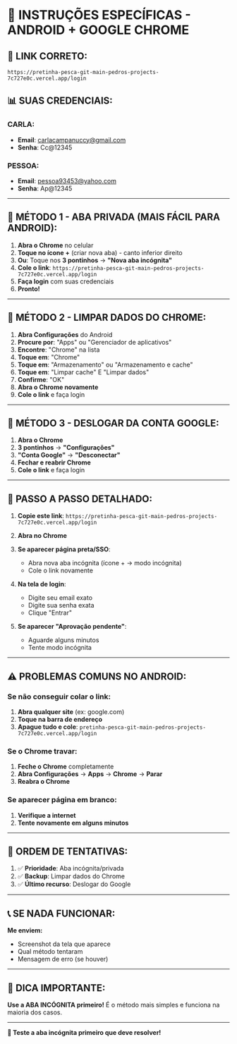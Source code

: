 # 📱 INSTRUÇÕES ESPECÍFICAS - ANDROID + GOOGLE CHROME

## 🔗 **LINK CORRETO:**
```
https://pretinha-pesca-git-main-pedros-projects-7c727e0c.vercel.app/login
```

## 📊 **SUAS CREDENCIAIS:**

### **CARLA:**
- **Email**: carlacampanuccy@gmail.com
- **Senha**: Cc@12345

### **PESSOA:**
- **Email**: pessoa93453@yahoo.com  
- **Senha**: Ap@12345

---

## 📱 **MÉTODO 1 - ABA PRIVADA (MAIS FÁCIL PARA ANDROID):**

1. **Abra o Chrome** no celular
2. **Toque no ícone +** (criar nova aba) - canto inferior direito
3. **Ou**: Toque nos **3 pontinhos** → **"Nova aba incógnita"**
4. **Cole o link**: `https://pretinha-pesca-git-main-pedros-projects-7c727e0c.vercel.app/login`
5. **Faça login** com suas credenciais
6. **Pronto!**

---

## 📱 **MÉTODO 2 - LIMPAR DADOS DO CHROME:**

1. **Abra Configurações** do Android
2. **Procure por**: "Apps" ou "Gerenciador de aplicativos"
3. **Encontre**: "Chrome" na lista
4. **Toque em**: "Chrome"
5. **Toque em**: "Armazenamento" ou "Armazenamento e cache"
6. **Toque em**: "Limpar cache" E "Limpar dados"
7. **Confirme**: "OK"
8. **Abra o Chrome novamente**
9. **Cole o link** e faça login

---

## 📱 **MÉTODO 3 - DESLOGAR DA CONTA GOOGLE:**

1. **Abra o Chrome**
2. **3 pontinhos** → **"Configurações"**
3. **"Conta Google"** → **"Desconectar"**
4. **Fechar e reabrir Chrome**
5. **Cole o link** e faça login

---

## 🔄 **PASSO A PASSO DETALHADO:**

1. **Copie este link**: `https://pretinha-pesca-git-main-pedros-projects-7c727e0c.vercel.app/login`

2. **Abra no Chrome**

3. **Se aparecer página preta/SSO**:
   - Abra nova aba incógnita (ícone + → modo incógnita)
   - Cole o link novamente

4. **Na tela de login**:
   - Digite seu email exato
   - Digite sua senha exata
   - Clique "Entrar"

5. **Se aparecer "Aprovação pendente"**:
   - Aguarde alguns minutos
   - Tente modo incógnita

---

## ⚠️ **PROBLEMAS COMUNS NO ANDROID:**

### **Se não conseguir colar o link:**
1. **Abra qualquer site** (ex: google.com)
2. **Toque na barra de endereço**
3. **Apague tudo e cole**: `pretinha-pesca-git-main-pedros-projects-7c727e0c.vercel.app/login`

### **Se o Chrome travar:**
1. **Feche o Chrome** completamente
2. **Abra Configurações** → **Apps** → **Chrome** → **Parar**
3. **Reabra o Chrome**

### **Se aparecer página em branco:**
1. **Verifique a internet**
2. **Tente novamente em alguns minutos**

---

## 🎯 **ORDEM DE TENTATIVAS:**

1. ✅ **Prioridade**: Aba incógnita/privada
2. ✅ **Backup**: Limpar dados do Chrome
3. ✅ **Último recurso**: Deslogar do Google

---

## 📞 **SE NADA FUNCIONAR:**

**Me enviem:**
- Screenshot da tela que aparece
- Qual método tentaram
- Mensagem de erro (se houver)

---

## 🚀 **DICA IMPORTANTE:**

**Use a ABA INCÓGNITA primeiro!** 
É o método mais simples e funciona na maioria dos casos.

---

**📱 Teste a aba incógnita primeiro que deve resolver!**
